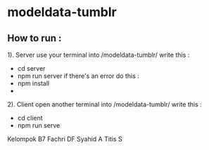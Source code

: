 # modeldata-tumblr
How to run :
- 
1). Server
use your terminal into /modeldata-tumblr/
write this :
- cd server
- npm run server
if there's an error do this :
- npm install
- 
2). Client
open another terminal into /modeldata-tumblr/
write this :
- cd client
- npm run serve

Kelompok B7
Fachri DF
Syahid A
Titis S
